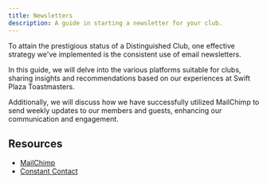 ```yaml
---
title: Newsletters
description: A guide in starting a newsletter for your club.
---
```


To attain the prestigious status of a Distinguished Club, one effective strategy we've implemented is the consistent use of email newsletters.

In this guide, we will delve into the various platforms suitable for clubs, sharing insights and recommendations based on our experiences at Swift Plaza Toastmasters.

Additionally, we will discuss how we have successfully utilized MailChimp to send weekly updates to our members and guests, enhancing our communication and engagement.


## Resources

- [MailChimp](https://mailchimp.com/)
- [Constant Contact](https://www.constantcontact.com/)
